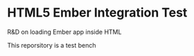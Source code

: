 # HTML5 Ember Integration Test
R&amp;D on loading Ember app inside HTML

This reporsitory is a test bench